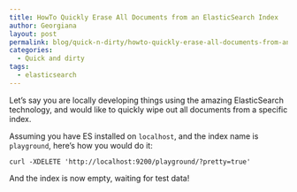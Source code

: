 ```yaml
---
title: HowTo Quickly Erase All Documents from an ElasticSearch Index
author: Georgiana
layout: post
permalink: blog/quick-n-dirty/howto-quickly-erase-all-documents-from-an-elasticsearch-index/
categories:
  - Quick and dirty
tags:
  - elasticsearch
---
```

Let&#8217;s say you are locally developing things using the amazing ElasticSearch technology, and would like to quickly wipe out all documents from a specific index.

Assuming you have ES installed on `localhost`, and the index name is `playground`, here&#8217;s how you would do it:

`curl -XDELETE 'http://localhost:9200/playground/?pretty=true'`

And the index is now empty, waiting for test data!
